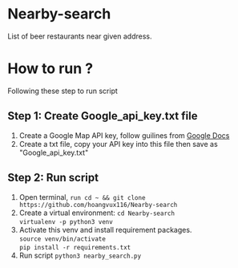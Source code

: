 # Nearby-search
List of beer restaurants near given address.

# How to run ?
Following these step to run script
## Step 1: Create Google_api_key.txt file
1. Create a Google Map API key, follow guilines from [Google Docs](https://developers.google.com/places/web-service/get-api-key)
2. Create a txt file, copy your API key into this file then save as "Google_api_key.txt"
## Step 2: Run script  
1. Open terminal, ```run cd ~ && git clone https://github.com/hoangvux116/Nearby-search```
2. Create a virtual environment:
```cd Nearby-search```  
```virtualenv -p python3 venv```
3. Activate this venv and install requirement packages.  
```source venv/bin/activate```  
```pip install -r requirements.txt```
4. Run script
```python3 nearby_search.py```
